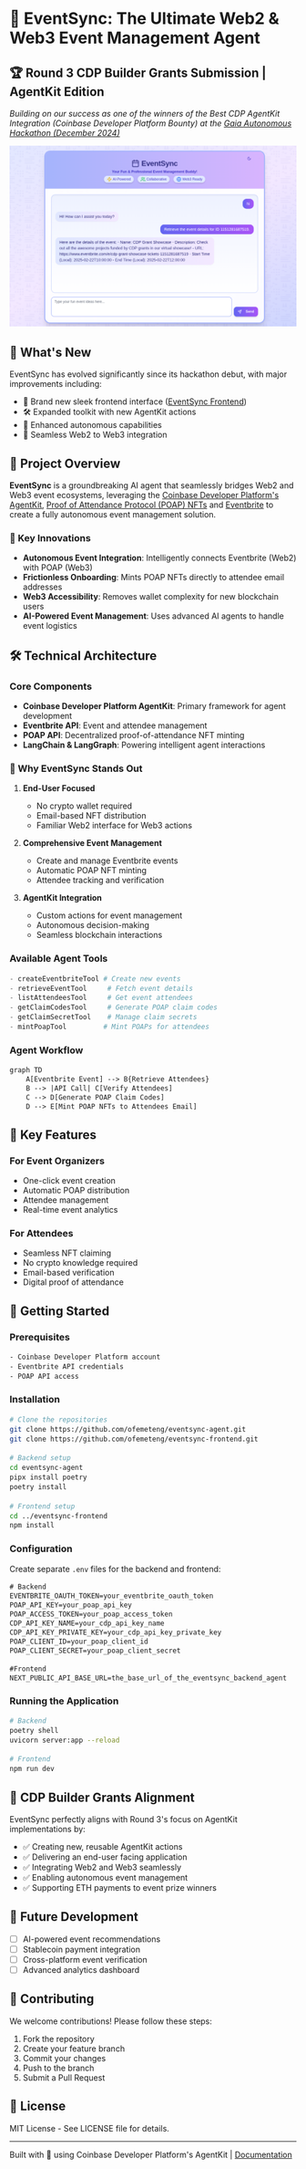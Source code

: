 # 🚀 EventSync: The Ultimate Web2 & Web3 Event Management Agent

## 🏆 Round 3 CDP Builder Grants Submission | AgentKit Edition
*Building on our success as one of the winners of the Best CDP AgentKit Integration (Coinbase Developer Platform Bounty) at the [Gaia Autonomous Hackathon (December 2024)](https://www.gaianet.ai/blog/gaia-first-autonomous-hackathon)*

![Agent Integration Showcase](./images/eventsync.png)

## 🌟 What's New

EventSync has evolved significantly since its hackathon debut, with major improvements including:
- 🎨 Brand new sleek frontend interface ([EventSync Frontend](https://github.com/ofemeteng/eventsync-frontend))
- 🛠 Expanded toolkit with new AgentKit actions
- 🤖 Enhanced autonomous capabilities
- 🔄 Seamless Web2 to Web3 integration

## 🎯 Project Overview

**EventSync** is a groundbreaking AI agent that seamlessly bridges Web2 and Web3 event ecosystems, leveraging the [Coinbase Developer Platform's AgentKit](https://docs.cdp.coinbase.com/agentkit/docs/welcome), [Proof of Attendance Protocol (POAP) NFTs](https://poap.xyz) and [Eventbrite](https://www.eventbrite.com) to create a fully autonomous event management solution.

### 🔑 Key Innovations

- **Autonomous Event Integration**: Intelligently connects Eventbrite (Web2) with POAP (Web3)
- **Frictionless Onboarding**: Mints POAP NFTs directly to attendee email addresses
- **Web3 Accessibility**: Removes wallet complexity for new blockchain users
- **AI-Powered Event Management**: Uses advanced AI agents to handle event logistics

## 🛠 Technical Architecture

### Core Components
- **Coinbase Developer Platform AgentKit**: Primary framework for agent development
- **Eventbrite API**: Event and attendee management
- **POAP API**: Decentralized proof-of-attendance NFT minting
- **LangChain & LangGraph**: Powering intelligent agent interactions

### 🔑 Why EventSync Stands Out

1. **End-User Focused**
   - No crypto wallet required
   - Email-based NFT distribution
   - Familiar Web2 interface for Web3 actions

2. **Comprehensive Event Management**
   - Create and manage Eventbrite events
   - Automatic POAP NFT minting
   - Attendee tracking and verification

3. **AgentKit Integration**
   - Custom actions for event management
   - Autonomous decision-making
   - Seamless blockchain interactions

### Available Agent Tools
```python
- createEventbriteTool # Create new events
- retrieveEventTool     # Fetch event details
- listAttendeesTool     # Get event attendees
- getClaimCodesTool     # Generate POAP claim codes
- getClaimSecretTool    # Manage claim secrets
- mintPoapTool         # Mint POAPs for attendees
```

### Agent Workflow

```mermaid
graph TD
    A[Eventbrite Event] --> B{Retrieve Attendees}
    B --> |API Call| C[Verify Attendees]
    C --> D[Generate POAP Claim Codes]
    D --> E[Mint POAP NFTs to Attendees Email]
```

## 💫 Key Features

### For Event Organizers
- One-click event creation
- Automatic POAP distribution
- Attendee management
- Real-time event analytics

### For Attendees
- Seamless NFT claiming
- No crypto knowledge required
- Email-based verification
- Digital proof of attendance

## 🚀 Getting Started

### Prerequisites
```bash
- Coinbase Developer Platform account
- Eventbrite API credentials
- POAP API access
```

### Installation

```bash
# Clone the repositories
git clone https://github.com/ofemeteng/eventsync-agent.git
git clone https://github.com/ofemeteng/eventsync-frontend.git

# Backend setup
cd eventsync-agent
pipx install poetry
poetry install

# Frontend setup
cd ../eventsync-frontend
npm install
```

### Configuration

Create separate `.env` files for the backend and frontend:
```env
# Backend
EVENTBRITE_OAUTH_TOKEN=your_eventbrite_oauth_token
POAP_API_KEY=your_poap_api_key
POAP_ACCESS_TOKEN=your_poap_access_token
CDP_API_KEY_NAME=your_cdp_api_key_name
CDP_API_KEY_PRIVATE_KEY=your_cdp_api_key_private_key
POAP_CLIENT_ID=your_poap_client_id
POAP_CLIENT_SECRET=your_poap_client_secret

#Frontend
NEXT_PUBLIC_API_BASE_URL=the_base_url_of_the_eventsync_backend_agent
```

### Running the Application

```bash
# Backend
poetry shell
uvicorn server:app --reload

# Frontend
npm run dev
```

## 🎯 CDP Builder Grants Alignment

EventSync perfectly aligns with Round 3's focus on AgentKit implementations by:
- ✅ Creating new, reusable AgentKit actions
- ✅ Delivering an end-user facing application
- ✅ Integrating Web2 and Web3 seamlessly
- ✅ Enabling autonomous event management
- ✅ Supporting ETH payments to event prize winners

## 🔮 Future Development

- [ ] AI-powered event recommendations
- [ ] Stablecoin payment integration
- [ ] Cross-platform event verification
- [ ] Advanced analytics dashboard

## 🤝 Contributing

We welcome contributions! Please follow these steps:

1. Fork the repository
2. Create your feature branch
3. Commit your changes
4. Push to the branch
5. Submit a Pull Request

## 📄 License

MIT License - See LICENSE file for details.

---

Built with 💝 using Coinbase Developer Platform's AgentKit | [Documentation](https://docs.example.com/eventsync)

